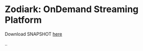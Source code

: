 # Zodiark: OnDemand Streaming Platform

Download SNAPSHOT [here](http://oss.sonatype.org/content/repositories/snapshots/org/zodiark/)

..